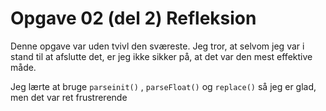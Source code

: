 # Opgave 02 (del 2) Refleksion


Denne opgave var uden tvivl den sværeste. Jeg tror, ​​at selvom jeg var i stand til at afslutte det, er jeg ikke sikker på, at det var den mest effektive måde.

Jeg lærte at bruge ```parseinit()``` , ```parseFloat()``` og ```replace()``` så jeg er glad, men det var ret frustrerende

